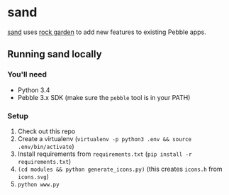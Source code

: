 sand
====

[sand](http://sand.cpfx.ca) uses [rock garden](https://github.com/cpfair/rockgarden) to add new features to existing Pebble apps.


Running sand locally
--------------------

### You'll need

* Python 3.4
* Pebble 3.x SDK (make sure the `pebble` tool is in your PATH)

### Setup

1. Check out this repo
1. Create a virtualenv (`virtualenv -p python3 .env && source .env/bin/activate`)
1. Install requirements from `requirements.txt` (`pip install -r requirements.txt`)
1. `(cd modules && python generate_icons.py)` (this creates `icons.h` from `icons.svg`)
1. `python www.py`
